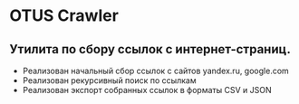 OTUS Crawler
============

Утилита по сбору ссылок с интернет-страниц.
-------------------------------------------
* Реализован начальный сбор ссылок с сайтов yandex.ru, google.com
* Реализован рекурсивный поиск по ссылкам
* Реализован экспорт собранных ссылок в форматы CSV и JSON


